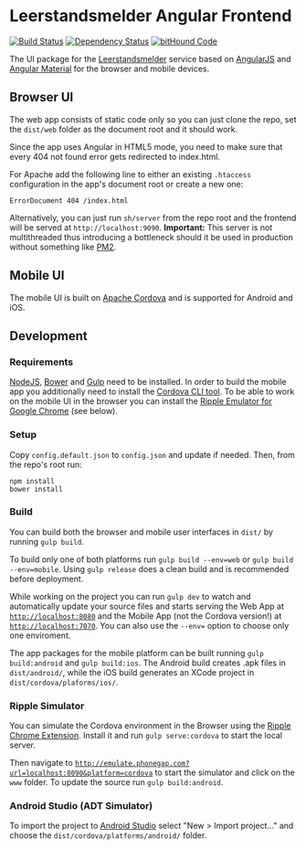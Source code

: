 # Leerstandsmelder Angular Frontend #

[![Build Status](https://travis-ci.org/Leerstandsmelder/leerstandsmelder-angular-frontend.svg?branch=master)](https://travis-ci.org/Leerstandsmelder/leerstandsmelder-angular-frontend) [![Dependency Status](https://gemnasium.com/Leerstandsmelder/leerstandsmelder-angular-frontend.svg)](https://gemnasium.com/Leerstandsmelder/leerstandsmelder-angular-frontend) [![bitHound Code](https://www.bithound.io/github/Leerstandsmelder/leerstandsmelder-angular-frontend/badges/code.svg)](https://www.bithound.io/github/Leerstandsmelder/leerstandsmelder-angular-frontend)

The UI package for the [Leerstandsmelder](http://lm.htmhell.de) service based on [AngularJS](https://angularjs.org/) and [Angular Material](https://material.angularjs.org) for the browser and mobile devices.

## Browser UI ##

The web app consists of static code only so you can just clone the repo, set the ``dist/web`` folder as the document root and it should work.

Since the app uses Angular in HTML5 mode, you need to make sure that every 404 not found error gets redirected to index.html.

For Apache add the following line to either an existing ``.htaccess`` configuration in the app's document root or create a new one:

```
ErrorDocument 404 /index.html
```

Alternatively, you can just run ``sh/server`` from the repo root and the frontend will be served at ``http://localhost:9090``. **Important:** This server is not multithreaded thus introducing a bottleneck should it be used in production without something like [PM2](http://pm2.keymetrics.io/).

## Mobile UI ##

The mobile UI is built on [Apache Cordova](https://cordova.apache.org/) and is supported for Android and iOS.

## Development ##

### Requirements ###

[NodeJS](https://nodejs.org), [Bower](https://bower.io/) and [Gulp](http://gulpjs.com/) need to be installed. In order to build the mobile app you additionally need to install the [Cordova CLI tool](https://cordova.apache.org/#getstarted). To be able to work on the mobile UI in the browser you can install the [Ripple Emulator for Google Chrome](https://chrome.google.com/webstore/detail/ripple-emulator-beta/geelfhphabnejjhdalkjhgipohgpdnoc) (see below).

### Setup ###

Copy ``config.default.json`` to ``config.json`` and update if needed. Then, from the repo's root run:

```shell
npm install
bower install
```

### Build ###

You can build both the browser and mobile user interfaces in ``dist/`` by running ``gulp build``.

To build only one of both platforms run ``gulp build --env=web`` or ``gulp build --env=mobile``. Using ``gulp release`` does a clean build and is recommended before deployment.

While working on the project you can run ``gulp dev`` to watch and automatically update your source files and starts serving the Web App at [``http://localhost:8080``](http://localhost:8080) and the Mobile App (not the Cordova version!) at [``http://localhost:7070``](http://localhost:7070). You can also use the ``--env=`` option to choose only one enviroment.

The app packages for the mobile platform can be built running ``gulp build:android`` and ``gulp build:ios``. The Android build creates .apk files in ``dist/android/``, while the iOS build generates an XCode project in ``dist/cordova/plaforms/ios/``.

### Ripple Simulator ###

You can simulate the Cordova environment in the Browser using the [Ripple Chrome Extension](https://chrome.google.com/webstore/detail/ripple-emulator-beta/geelfhphabnejjhdalkjhgipohgpdnoc). Install it and run ``gulp serve:cordova`` to start the local server.

Then navigate to [``http://emulate.phonegap.com?url=localhost:8090&platform=cordova``](http://emulate.phonegap.com?url=localhost:8090&platform=cordova) to start the simulator and click on the ``www`` folder. To update the source run ``gulp build:android``.

### Android Studio (ADT Simulator) ###

To import the project to [Android Studio](https://developer.android.com/studio/index.html) select "New > Import project..." and choose the ``dist/cordova/platforms/android/`` folder.
